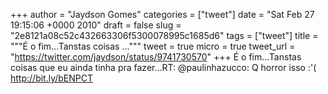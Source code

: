 
+++
author = "Jaydson Gomes"
categories = ["tweet"]
date = "Sat Feb 27 19:15:06 +0000 2010"
draft = false
slug = "2e8121a08c52c432663306f5300078995c1685d6"
tags = ["tweet"]
title = """É o fim...Tanstas coisas ..."""
tweet = true
micro = true
tweet_url = "https://twitter.com/jaydson/status/9741730570"
+++
É o fim...Tanstas coisas que eu ainda tinha pra fazer...RT: @paulinhazucco: Q horror isso :'( http://bit.ly/bENPCT
